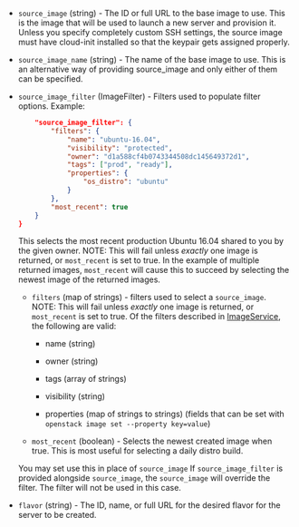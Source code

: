 <!-- Code generated from the comments of the RunConfig struct in huaweicloud/run_config.go; DO NOT EDIT MANUALLY -->

-   `source_image` (string) - The ID or full URL to the base image to use. This is the image that will
    be used to launch a new server and provision it. Unless you specify
    completely custom SSH settings, the source image must have cloud-init
    installed so that the keypair gets assigned properly.
    
-   `source_image_name` (string) - The name of the base image to use. This is an alternative way of
    providing source_image and only either of them can be specified.
    
-   `source_image_filter` (ImageFilter) - Filters used to populate filter options. Example:
    
    ``` json {
        "source_image_filter": {
            "filters": {
                "name": "ubuntu-16.04",
                "visibility": "protected",
                "owner": "d1a588cf4b0743344508dc145649372d1",
                "tags": ["prod", "ready"],
                "properties": {
                    "os_distro": "ubuntu"
                }
            },
            "most_recent": true
        }
    }
    ```
    
    This selects the most recent production Ubuntu 16.04 shared to you by
    the given owner. NOTE: This will fail unless *exactly* one image is
    returned, or `most_recent` is set to true. In the example of multiple
    returned images, `most_recent` will cause this to succeed by selecting
    the newest image of the returned images.
    
    -   `filters` (map of strings) - filters used to select a
    `source_image`.
        NOTE: This will fail unless *exactly* one image is returned, or
        `most_recent` is set to true. Of the filters described in
        [ImageService](https://developer.openstack.org/api-ref/image/v2/), the
        following are valid:
    
        -   name (string)
    
        -   owner (string)
    
        -   tags (array of strings)
    
        -   visibility (string)
    
        -   properties (map of strings to strings) (fields that can be set
            with `openstack image set --property key=value`)
    
    -   `most_recent` (boolean) - Selects the newest created image when
    true.
        This is most useful for selecting a daily distro build.
    
    You may set use this in place of `source_image` If `source_image_filter`
    is provided alongside `source_image`, the `source_image` will override
    the filter. The filter will not be used in this case.
    
-   `flavor` (string) - The ID, name, or full URL for the desired flavor for the server to be
    created.
    